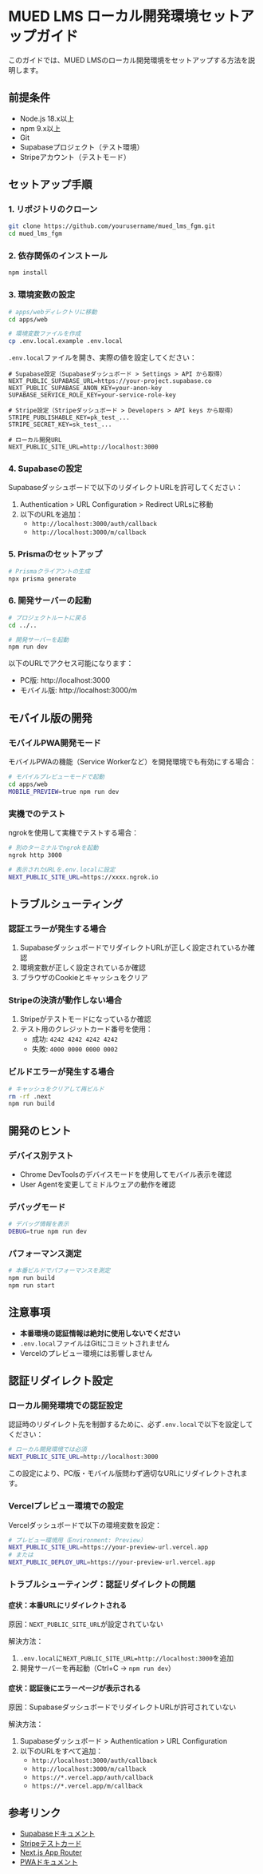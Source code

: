 # MUED LMS ローカル開発環境セットアップガイド

このガイドでは、MUED LMSのローカル開発環境をセットアップする方法を説明します。

## 前提条件

- Node.js 18.x以上
- npm 9.x以上
- Git
- Supabaseプロジェクト（テスト環境）
- Stripeアカウント（テストモード）

## セットアップ手順

### 1. リポジトリのクローン

```bash
git clone https://github.com/yourusername/mued_lms_fgm.git
cd mued_lms_fgm
```

### 2. 依存関係のインストール

```bash
npm install
```

### 3. 環境変数の設定

```bash
# apps/webディレクトリに移動
cd apps/web

# 環境変数ファイルを作成
cp .env.local.example .env.local
```

`.env.local`ファイルを開き、実際の値を設定してください：

```env
# Supabase設定（Supabaseダッシュボード > Settings > API から取得）
NEXT_PUBLIC_SUPABASE_URL=https://your-project.supabase.co
NEXT_PUBLIC_SUPABASE_ANON_KEY=your-anon-key
SUPABASE_SERVICE_ROLE_KEY=your-service-role-key

# Stripe設定（Stripeダッシュボード > Developers > API keys から取得）
STRIPE_PUBLISHABLE_KEY=pk_test_...
STRIPE_SECRET_KEY=sk_test_...

# ローカル開発URL
NEXT_PUBLIC_SITE_URL=http://localhost:3000
```

### 4. Supabaseの設定

Supabaseダッシュボードで以下のリダイレクトURLを許可してください：

1. Authentication > URL Configuration > Redirect URLsに移動
2. 以下のURLを追加：
   - `http://localhost:3000/auth/callback`
   - `http://localhost:3000/m/callback`

### 5. Prismaのセットアップ

```bash
# Prismaクライアントの生成
npx prisma generate
```

### 6. 開発サーバーの起動

```bash
# プロジェクトルートに戻る
cd ../..

# 開発サーバーを起動
npm run dev
```

以下のURLでアクセス可能になります：
- PC版: http://localhost:3000
- モバイル版: http://localhost:3000/m

## モバイル版の開発

### モバイルPWA開発モード

モバイルPWAの機能（Service Workerなど）を開発環境でも有効にする場合：

```bash
# モバイルプレビューモードで起動
cd apps/web
MOBILE_PREVIEW=true npm run dev
```

### 実機でのテスト

ngrokを使用して実機でテストする場合：

```bash
# 別のターミナルでngrokを起動
ngrok http 3000

# 表示されたURLを.env.localに設定
NEXT_PUBLIC_SITE_URL=https://xxxx.ngrok.io
```

## トラブルシューティング

### 認証エラーが発生する場合

1. SupabaseダッシュボードでリダイレクトURLが正しく設定されているか確認
2. 環境変数が正しく設定されているか確認
3. ブラウザのCookieとキャッシュをクリア

### Stripeの決済が動作しない場合

1. Stripeがテストモードになっているか確認
2. テスト用のクレジットカード番号を使用：
   - 成功: `4242 4242 4242 4242`
   - 失敗: `4000 0000 0000 0002`

### ビルドエラーが発生する場合

```bash
# キャッシュをクリアして再ビルド
rm -rf .next
npm run build
```

## 開発のヒント

### デバイス別テスト

- Chrome DevToolsのデバイスモードを使用してモバイル表示を確認
- User Agentを変更してミドルウェアの動作を確認

### デバッグモード

```bash
# デバッグ情報を表示
DEBUG=true npm run dev
```

### パフォーマンス測定

```bash
# 本番ビルドでパフォーマンスを測定
npm run build
npm run start
```

## 注意事項

- **本番環境の認証情報は絶対に使用しないでください**
- `.env.local`ファイルはGitにコミットされません
- Vercelのプレビュー環境には影響しません

## 認証リダイレクト設定

### ローカル開発環境での認証設定

認証時のリダイレクト先を制御するために、必ず`.env.local`で以下を設定してください：

```bash
# ローカル開発環境では必須
NEXT_PUBLIC_SITE_URL=http://localhost:3000
```

この設定により、PC版・モバイル版問わず適切なURLにリダイレクトされます。

### Vercelプレビュー環境での設定

Vercelダッシュボードで以下の環境変数を設定：

```bash
# プレビュー環境用（Environment: Preview）
NEXT_PUBLIC_SITE_URL=https://your-preview-url.vercel.app
# または
NEXT_PUBLIC_DEPLOY_URL=https://your-preview-url.vercel.app
```

### トラブルシューティング：認証リダイレクトの問題

#### 症状：本番URLにリダイレクトされる

原因：`NEXT_PUBLIC_SITE_URL`が設定されていない

解決方法：
1. `.env.local`に`NEXT_PUBLIC_SITE_URL=http://localhost:3000`を追加
2. 開発サーバーを再起動（Ctrl+C → `npm run dev`）

#### 症状：認証後にエラーページが表示される

原因：SupabaseダッシュボードでリダイレクトURLが許可されていない

解決方法：
1. Supabaseダッシュボード > Authentication > URL Configuration
2. 以下のURLをすべて追加：
   - `http://localhost:3000/auth/callback`
   - `http://localhost:3000/m/callback`
   - `https://*.vercel.app/auth/callback`
   - `https://*.vercel.app/m/callback`

## 参考リンク

- [Supabaseドキュメント](https://supabase.com/docs)
- [Stripeテストカード](https://stripe.com/docs/testing)
- [Next.js App Router](https://nextjs.org/docs/app)
- [PWAドキュメント](https://web.dev/progressive-web-apps/)